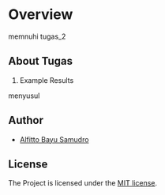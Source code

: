 # Overview

memnuhi tugas_2

## About Tugas

1. Example Results

menyusul

## Author

-   [Alfitto Bayu Samudro]()

## License

The Project is licensed under the [MIT license](https://opensource.org/licenses/MIT).
